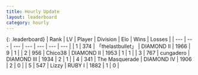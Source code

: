 ```yaml
---
title: Hourly Update
layout: leaderboard
category: hourly
---
```


{: .leaderboard}
| Rank | LV | Player | Division | Elo | Wins | Losses |
| --- | --- | --- | --- | --- | --- | --- |
| <span data-change="1">1</span> | 374 | <span title="ID: 641994">「thelastbullet」</span> | DIAMOND II | <span data-change="89">1966</span> | <span data-change="8">9</span> | <span data-change="1">1</span> |
| <span data-change="-">2</span> | 956 | <span title="ID: 409927">Chico38</span> | DIAMOND II | <span data-change="-">1953</span> | <span data-change="-">1</span> | <span data-change="-">1</span> |
| <span data-change="-2">3</span> | 767 | <span title="ID: 54134">cungadero</span> | DIAMOND III | <span data-change="-3">1934</span> | <span data-change="1">2</span> | <span data-change="1">1</span> |
| <span data-change="-">4</span> | 341 | <span title="ID: 680422">The Masquerade</span> | DIAMOND IV | <span data-change="-">1906</span> | <span data-change="-">2</span> | <span data-change="-">0</span> |
| <span data-change="-">5</span> | 547 | <span title="ID: 44257">Lizzy</span> | RUBY I | <span data-change="-">1882</span> | <span data-change="-">1</span> | <span data-change="-">0</span> |